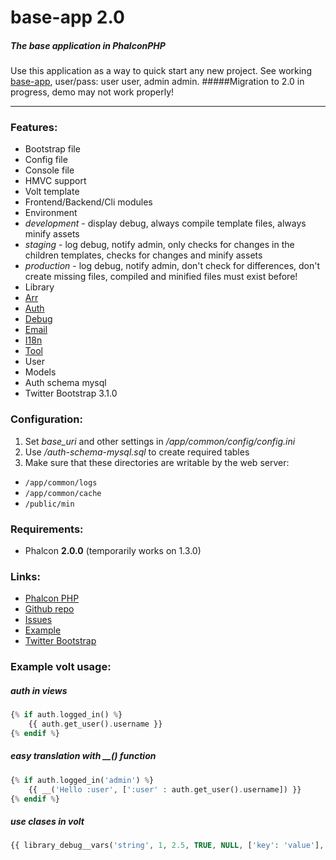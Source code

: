 # base-app 2.0

##### The base application in PhalconPHP
Use this application as a way to quick start any new project.
See working [base-app](http://mruz.pl/base-app), user/pass: user user, admin admin.
#####Migration to 2.0 in progress, demo may not work properly!
***
### Features:
* Bootstrap file
* Config file
* Console file
* HMVC support
* Volt template
* Frontend/Backend/Cli modules
* Environment
 * _development_ - display debug, always compile template files, always minify assets
 * _staging_ - log debug, notify admin, only checks for changes in the children templates, checks for changes and minify assets
 * _production_ - log debug, notify admin, don't check for differences, don't create missing files, compiled and minified files must exist before!
* Library
 * [Arr](https://github.com/mruz/base-app/wiki/Arr)
 * [Auth](https://github.com/mruz/base-app/wiki/Auth)
 * [Debug](https://github.com/mruz/base-app/wiki/Debug)
 * [Email](https://github.com/mruz/base-app/wiki/Email)
 * [I18n](https://github.com/mruz/base-app/wiki/I18n)
 * [Tool](https://github.com/mruz/base-app/wiki/Tool)
* User
 * Models
 * Auth schema mysql
* Twitter Bootstrap 3.1.0

### Configuration:
1. Set *base_uri* and other settings in */app/common/config/config.ini*
2. Use */auth-schema-mysql.sql* to create required tables
3. Make sure that these directories are writable by the web server:
 * `/app/common/logs`
 * `/app/common/cache`
 * `/public/min`

### Requirements:
* Phalcon **2.0.0** (temporarily works on 1.3.0)

### Links:
* [Phalcon PHP](https://phalconphp.com)
* [Github repo](https://github.com/mruz/base-app)
* [Issues](https://github.com/mruz/base-app/issues)
* [Example](http://mruz.pl/base-app)
* [Twitter Bootstrap](http://getbootstrap.com)

### Example volt usage:
##### auth in views 
```php
{% if auth.logged_in() %}
    {{ auth.get_user().username }}
{% endif %}
```

##### easy translation with __() function
```php
{% if auth.logged_in('admin') %}
    {{ __('Hello :user', [':user' : auth.get_user().username]) }}
{% endif %}
```

##### use clases in volt
```php
{{ library_debug__vars('string', 1, 2.5, TRUE, NULL, ['key': 'value'], models_users__findFirst(1)) }}
```
